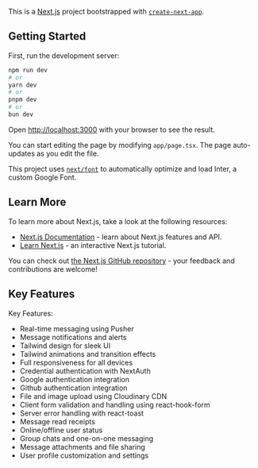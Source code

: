 This is a [Next.js](https://nextjs.org/) project bootstrapped with [`create-next-app`](https://github.com/vercel/next.js/tree/canary/packages/create-next-app).

## Getting Started

First, run the development server:

```bash
npm run dev
# or
yarn dev
# or
pnpm dev
# or
bun dev
```

Open [http://localhost:3000](http://localhost:3000) with your browser to see the result.

You can start editing the page by modifying `app/page.tsx`. The page auto-updates as you edit the file.

This project uses [`next/font`](https://nextjs.org/docs/basic-features/font-optimization) to automatically optimize and load Inter, a custom Google Font.

## Learn More

To learn more about Next.js, take a look at the following resources:

- [Next.js Documentation](https://nextjs.org/docs) - learn about Next.js features and API.
- [Learn Next.js](https://nextjs.org/learn) - an interactive Next.js tutorial.

You can check out [the Next.js GitHub repository](https://github.com/vercel/next.js/) - your feedback and contributions are welcome!

## Key Features

Key Features:

- Real-time messaging using Pusher  
- Message notifications and alerts  
- Tailwind design for sleek UI  
- Tailwind animations and transition effects  
- Full responsiveness for all devices  
- Credential authentication with NextAuth  
- Google authentication integration  
- Github authentication integration  
- File and image upload using Cloudinary CDN  
- Client form validation and handling using react-hook-form  
- Server error handling with react-toast  
- Message read receipts  
- Online/offline user status  
- Group chats and one-on-one messaging  
- Message attachments and file sharing  
- User profile customization and settings    
